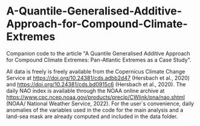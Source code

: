 # A-Quantile-Generalised-Additive-Approach-for-Compound-Climate-Extremes
Companion code to the article "A Quantile Generalised Additive Approach for Compound Climate Extremes: Pan-Atlantic Extremes as a Case Study".

All data is freely is freely available from the Copernicus Climate Change Service at https://doi.org/10.24381/cds.adbb2d47 (Hersbach et al., 2020) and https://doi.org/10.24381/cds.bd0915c6 (Hersbach et al., 2020). The daily NAO index is available through the NOAA online archive at https://www.cpc.ncep.noaa.gov/products/precip/CWlink/pna/nao.shtml (NOAA/ National Weather Service, 2022). For the user´s convenience, daily anomalies of the variables used in the code for the main analysis and a land-sea mask are already computed and included in the data folder. 
